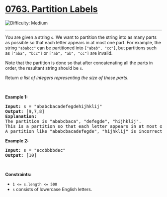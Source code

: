 <h1><a href="https://leetcode.com/problems/partition-labels?envType=daily-question&envId=2025-03-30">0763. Partition Labels</a></h1>

![Difficulty: Medium](https://img.shields.io/badge/Medium-fac31d)

---

<p>You are given a string <code>s</code>. We want to partition the string into as many parts as possible so that each letter appears in at most one part. For example, the string <code>&quot;ababcc&quot;</code> can be partitioned into <code>[&quot;abab&quot;, &quot;cc&quot;]</code>, but partitions such as <code>[&quot;aba&quot;, &quot;bcc&quot;]</code> or <code>[&quot;ab&quot;, &quot;ab&quot;, &quot;cc&quot;]</code> are invalid.</p>

<p>Note that the partition is done so that after concatenating all the parts in order, the resultant string should be <code>s</code>.</p>

<p>Return <em>a list of integers representing the size of these parts</em>.</p>

<p>&nbsp;</p>
<p><strong class="example">Example 1:</strong></p>

<pre>
<strong>Input:</strong> s = &quot;ababcbacadefegdehijhklij&quot;
<strong>Output:</strong> [9,7,8]
<strong>Explanation:</strong>
The partition is &quot;ababcbaca&quot;, &quot;defegde&quot;, &quot;hijhklij&quot;.
This is a partition so that each letter appears in at most one part.
A partition like &quot;ababcbacadefegde&quot;, &quot;hijhklij&quot; is incorrect, because it splits s into less parts.
</pre>

<p><strong class="example">Example 2:</strong></p>

<pre>
<strong>Input:</strong> s = &quot;eccbbbbdec&quot;
<strong>Output:</strong> [10]
</pre>

<p>&nbsp;</p>
<p><strong>Constraints:</strong></p>

<ul>
	<li><code>1 &lt;= s.length &lt;= 500</code></li>
	<li><code>s</code> consists of lowercase English letters.</li>
</ul>
